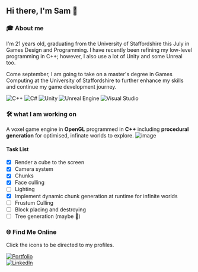 ## Hi there, I'm Sam 👋
### 🎓 About me
I'm 21 years old, graduating from the University of Staffordshire this July in Games Design and Programming. I have recently been refining my low-level programming in C++; however, I also use a lot of Unity and some Unreal too. 

Come september, I am going to take on a master's degree in Games Computing at the University of Staffordshire to further enhance my skills and continue my game development journey.

![C++](https://img.shields.io/badge/C++-00599C?style=flat&logo=c%2B%2B&logoColor=white)
![C#](https://img.shields.io/badge/C%23-239120?style=flat&logo=c-sharp&logoColor=white)
![Unity](https://img.shields.io/badge/Unity-100000?style=flat&logo=unity&logoColor=white)
![Unreal Engine](https://img.shields.io/badge/Unreal-313131?style=flat&logo=unrealengine)
![Visual Studio](https://img.shields.io/badge/Visual%20Studio-5C2D91?style=flat&logo=visualstudio&logoColor=white)
### 🛠️ what I am working on
A voxel game engine in **OpenGL** programmed in **C++** including **procedural generation** for optimised, infinate worlds to explore.
![image](https://github.com/user-attachments/assets/d549286e-47ab-47b8-9014-1874e1d92ebd)

#### Task List
 - [x] Render a cube to the screen
 - [x] Camera system
 - [x] Chunks
 - [x] Face culling
 - [ ] Lighting
 - [x] Implement dynamic chunk generation at runtime for infinite worlds
 - [ ] Frustum Culling
 - [ ] Block placing and destroying
 - [ ] Tree generation (maybe 🌲)

### 🌐 Find Me Online  
Click the icons to be directed to my profiles.

[![Portfolio](https://img.shields.io/badge/Portfolio-000?style=flat&logo=firefox&logoColor=white)](https://lenchsam.com)  
[![LinkedIn](https://img.shields.io/badge/LinkedIn-0A66C2?style=flat&logo=linkedin&logoColor=white)](https://www.linkedin.com/in/samlench)  
<!--
Here are some ideas to get you started:

- 🔭 I’m currently working on ...
- 🌱 I’m currently learning ...
- 💬 Ask me about ...
-->
